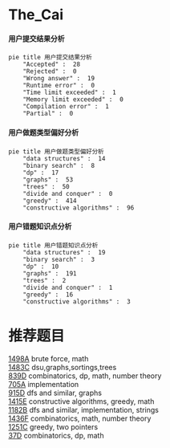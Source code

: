# The_Cai

<!-- tabs:start -->



#### **用户提交结果分析**

```mermaid
pie title 用户提交结果分析
    "Accepted" :  28
    "Rejected" :  0
    "Wrong answer" :  19
    "Runtime error" :  0
    "Time limit exceeded" :  1
    "Memory limit exceeded" :  0
    "Compilation error" :  1
    "Partial" :  0
```

#### **用户做题类型偏好分析**

```mermaid
pie title 用户做题类型偏好分析
    "data structures" :  14
    "binary search" :  8
    "dp" :  17
    "graphs" :  53
    "trees" :  50
    "divide and conquer" :  0
    "greedy" :  414
    "constructive algorithms" :  96
```
#### **用户错题知识点分析**

```mermaid
pie title 用户错题知识点分析
    "data structures" :  19
    "binary search" :  3
    "dp" :  10
    "graphs" :  191
    "trees" :  2
    "divide and conquer" :  1
    "greedy" :  16
    "constructive algorithms" :  3
```



<!-- tabs:end -->
# 推荐题目
[1498A](https://codeforces.com/contest/1498/problem/A)		brute force,
                        math		  
[1483C](https://codeforces.com/contest/1483/problem/C)		dsu,graphs,sortings,trees		  
[839D](https://codeforces.com/contest/839/problem/D)		combinatorics,
                        dp,
                        math,
                        number theory		  
[705A](https://codeforces.com/contest/705/problem/A)		implementation		  
[915D](https://codeforces.com/contest/915/problem/D)		dfs and similar,
                        graphs		  
[1415E](https://codeforces.com/contest/1415/problem/E)		constructive algorithms,
                        greedy,
                        math		  
[1182B](https://codeforces.com/contest/1182/problem/B)		dfs and similar,
                        implementation,
                        strings		  
[1436F](https://codeforces.com/contest/1436/problem/F)		combinatorics,
                        math,
                        number theory		  
[1251C](https://codeforces.com/contest/1251/problem/C)		greedy,
                        two pointers		  
[37D](https://codeforces.com/contest/37/problem/D)		combinatorics,
                        dp,
                        math		  
